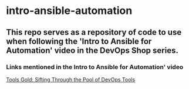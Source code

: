 # intro-ansible-automation

## This repo serves as a repository of code to use when following the 'Intro to Ansible for Automation' video in the DevOps Shop series.

### Links mentioned in the Intro to Ansible for Automation' video

[Tools Gold: Sifting Through the Pool of DevOps Tools](https://youtu.be/8N69jEH2P9o)